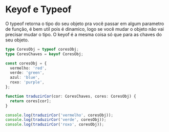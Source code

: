 # Keyof e Typeof

O typeof retorna o tipo do seu objeto pra você passar em algum parametro de função, é bem util pois é dinamico, logo se você mudar o objeto não vai precisar mudar o tipo. O keyof é a mesma coisa só que para as chaves do seu objeto.

```typescript
type CoresObj = typeof coresObj;
type CoresChaves = keyof CoresObj;

const coresObj = {
  vermelho: 'red',
  verde: 'green',
  azul: 'blue',
  roxo: 'purple',
};

function traduzirCor(cor: CoresChaves, cores: CoresObj) {
  return cores[cor];
}

console.log(traduzirCor('vermelho', coresObj));
console.log(traduzirCor('verde', coresObj));
console.log(traduzirCor('roxo', coresObj));

```
